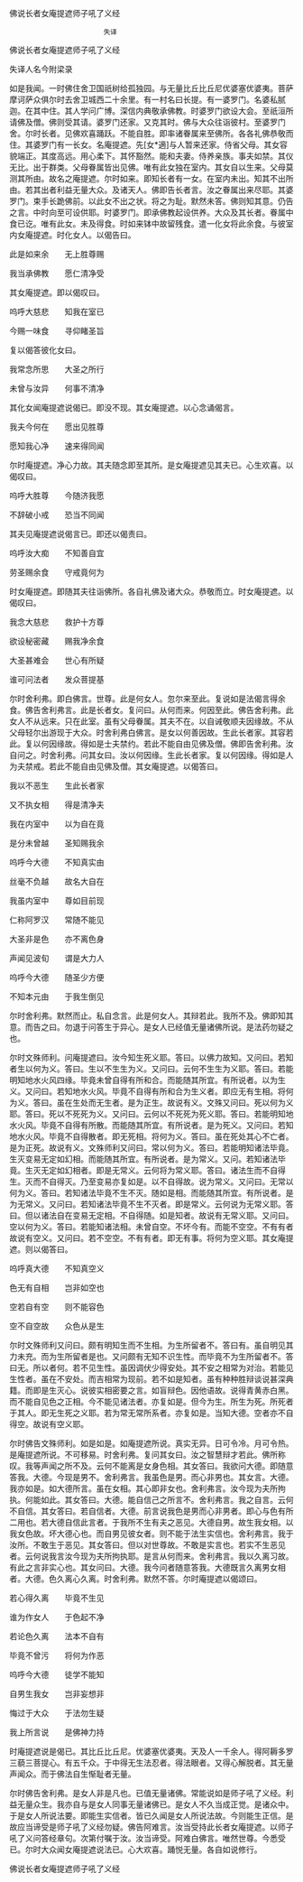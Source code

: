   佛说长者女庵提遮师子吼了义经  

                        　　失译  

佛说长者女庵提遮师子吼了义经  

失译人名今附梁录  

如是我闻。一时佛住舍卫国祇树给孤独园。与无量比丘比丘尼优婆塞优婆夷。菩萨摩诃萨众俱尔时去舍卫城西二十余里。有一村名曰长提。有一婆罗门。名婆私腻迦。在其中住。其人学问广博。深信内典敬承佛教。时婆罗门欲设大会。至祇洹所请佛及僧。佛则受其请。婆罗门还家。又克其时。佛与大众往诣彼村。至婆罗门舍。尔时长者。见佛欢喜踊跃。不能自胜。即率诸眷属来至佛所。各各礼佛恭敬而住。其婆罗门有一长女。名庵提遮。先[女*適]与人暂来还家。侍省父母。其女容貌端正。其度高远。用心柔下。其怀豁然。能和夫妻。侍养亲族。事夫如禁。其仪无比。出于群类。父母眷属皆出见佛。唯有此女独在室内。其女自以生来。父母莫测其所由。故名之庵提遮。尔时如来。即知长者有一女。在室内未出。知其不出所由。若其出者利益无量大众。及诸天人。佛即告长者言。汝之眷属出来尽耶。其婆罗门。束手长跪佛前。以此女不出之状。将之为耻。默然未答。佛则知其意。仍告之言。中时向至可设供耶。时婆罗门。即承佛教起设供养。大众及其长者。眷属中食已讫。唯有此女。未及得食。时如来钵中故留残食。遣一化女将此余食。与彼室内女庵提遮。时化女人。以偈告曰。  

此是如来余　　无上胜尊赐  

我当承佛教　　愿仁清净受  

其女庵提遮。即以偈叹曰。  

呜呼大慈悲　　知我在室已  

今赐一味食　　寻仰睹圣旨  

复以偈答彼化女曰。  

我常念所思　　大圣之所行  

未曾与汝异　　何事不清净  

其化女闻庵提遮说偈已。即没不现。其女庵提遮。以心念诵偈言。  

我夫今何在　　愿出见胜尊  

愿知我心净　　速来得同闻  

尔时庵提遮。净心力故。其夫随念即至其所。是女庵提遮见其夫已。心生欢喜。以偈叹曰。  

呜呼大胜尊　　今随济我愿  

不辞破小戒　　恐当不同闻  

其夫见庵提遮说偈言已。即还以偈责曰。  

呜呼汝大痴　　不知善自宜  

劳圣赐余食　　守戒竟何为  

时女庵提遮。即随其夫往诣佛所。各自礼佛及诸大众。恭敬而立。时女庵提遮。以偈叹曰。  

我念大慈悲　　救护十方尊  

欲设秘密藏　　赐我净余食  

大圣甚难会　　世心有所疑  

谁可问法者　　发众菩提基  

尔时舍利弗。即白佛言。世尊。此是何女人。忽尔来至此。复说如是法偈言得余食。佛告舍利弗言。此是长者女。复问曰。从何而来。何因至此。佛告舍利弗。此女人不从远来。只在此室。虽有父母眷属。其夫不在。以自诫敬顺夫因缘故。不从父母轻尔出游现于大众。时舍利弗白佛言。是女以何善因故。生此长者家。其容若此。复以何因缘故。得如是士夫禁约。若此不能自由见佛及僧。佛即告舍利弗。汝自问之。时舍利弗。问其女曰。汝以何因缘。生此长者家。复以何因缘。得如是人为夫禁戒。若此不能自由见佛及僧。其女庵提遮。以偈答曰。  

我以不恶生　　生此长者家  

又不执女相　　得是清净夫  

我在内室中　　以为自在竟  

是分未曾越　　圣知赐我余  

呜呼今大德　　不知真实由  

丝毫不负越　　故名大自在  

我虽内室中　　尊如目前现  

仁称阿罗汉　　常随不能见  

大圣非是色　　亦不离色身  

声闻见波旬　　谓是大力人  

呜呼今大德　　随圣少方便  

不知本元由　　于我生倒见  

尔时舍利弗。默然而止。私自念言。此是何女人。其辩若此。我所不及。佛即知其意。而告之曰。勿退于问答生于异心。是女人已经值无量诸佛所说。是法药勿疑之也。  

尔时文殊师利。问庵提遮曰。汝今知生死义耶。答曰。以佛力故知。又问曰。若知者生以何为义。答曰。生以不生生为义。又问曰。云何不生生为义耶。答曰。若能明知地水火风四缘。毕竟未曾自得有所和合。而能随其所宜。有所说者。以为生义。又问曰。若知地水火风。毕竟不自得有所和合为生义者。即应无有生相。将何为义。答曰。虽在生处而无生者。是为正生。故说有义。文殊又问曰。死以何为义耶。答曰。死以不死死为义。又问曰。云何以不死死为死义耶。答曰。若能明知地水火风。毕竟不自得有所散。而能随其所宜。有所说者。是为死义。又问曰。若知地水火风。毕竟不自得散者。即无死相。将何为义。答曰。虽在死处其心不亡者。是为正死。故说有义。文殊师利又问曰。常以何为义。答曰。若能明知诸法毕竟。生灭变易无定如幻相。而能随其所宜。有所说者。是为常义。又问。若知诸法毕竟。生灭无定如幻相者。即是无常义。云何将为常义耶。答曰。诸法生而不自得生。灭而不自得灭。乃至变易亦复如是。以不自得故。说为常义。又问曰。无常以何为义。答曰。若知诸法毕竟不生不灭。随如是相。而能随其所宜。有所说者。是为无常义。又问曰。若知诸法毕竟不生不灭者。即是常义。云何说为无常义耶。答曰。但以诸法自在变易无定相。不自得随。如是知者。故说有无常义耶。又问曰。空以何为义。答曰。若能知诸法相。未曾自空。不坏今有。而能不空空。不有有者故说有空义。又问曰。若不空空。不有有者。即无有事。将何为空义耶。其女庵提遮。则以偈答曰。  

呜呼真大德　　不知真空义  

色无有自相　　岂非如空也  

空若自有空　　则不能容色  

空不自空故　　众色从是生  

尔时文殊师利又问曰。颇有明知生而不生相。为生所留者不。答曰有。虽自明见其力未充。而为生所留者是也。又问颇有无知不识生性。而毕竟不为生所留者不。答曰无。所以者何。若不见生性。虽因调伏少得安处。其不安之相常为对治。若能见生性者。虽在不安处。而吉相常为现前。若不如是知者。虽有种种胜辩谈说甚深典籍。而即是生灭心。说彼实相密要之言。如盲辩色。因他语故。说得青黄赤白黑。而不能自见色之正相。今不能见诸法者。亦复如是。但今为生。所生为死。所死者于其人。即无生死之义耶。若为常无常所系者。亦复如是。当知大德。空者亦不自得空。故说有空义耶。  

尔时佛告文殊师利。如是如是。如庵提遮所说。真实无异。日可令冷。月可令热。是庵提遮所说。不可移易。时舍利弗。复问其女曰。汝之智慧辩才若此。佛所称叹。我等声闻之所不及。云何不能离是女身色相。其女答曰。我欲问大德。即随意答我。大德。今现是男不。舍利弗言。我虽色是男。而心非男也。其女言。大德。我亦如是。如大德所言。虽在女相。其心即非女也。舍利弗言。汝今现为夫所拘执。何能如此。其女答曰。大德。能自信己之所言不。舍利弗言。我之自言。云何不自信。其女答曰。若自信者。大德。前言说我色是男而心非男者。即心与色有所二用也。若大德自信此言者。于我所不生有夫之恶见。大德自男。故生我女相。以我女色故。坏大德心也。而自男见彼女者。则不能于法生实信也。舍利弗言。我于汝所。不敢生于恶见。其女答曰。但以对世尊故。不敢是实言也。若实不生恶见者。云何说我言汝今现为夫所拘执耶。是言从何而来。舍利弗言。我以久离习故。有此之言非实心也。其女问曰。大德。我今问者随意答我。大德既言久离男女相者。大德。色久离心久离。时舍利弗。默然不答。尔时庵提遮以偈颂曰。  

若心得久离　　毕竟不生见  

谁为作女人　　于色起不净  

若论色久离　　法本不自有  

毕竟不曾污　　将何为作恶  

呜呼今大德　　徒学不能知  

自男生我女　　岂非妄想非  

悔过于大众　　于法勿生疑  

我上所言说　　是佛神力持  

时庵提遮说是偈已。其比丘比丘尼。优婆塞优婆夷。天及人一千余人。得阿耨多罗三藐三菩提心。有五千众。于中得无生法忍者。得法眼者。又得心解脱者。其无量声闻众。而于佛法自生惭耻者无量。  

尔时佛告舍利弗。是女人非是凡也。已值无量诸佛。常能说如是师子吼了义经。利益无量众生。我亦自与是女人同事无量诸佛已。是女人不久当成正觉。是诸众中。于是女人所说法要。即能生实信者。皆已久闻是女人所说法故。今则能生正信。是故应当谛受是师子吼了义经勿疑。佛告阿难言。汝当受持此长者女庵提遮。以师子吼了义问答经章句。次第付嘱于汝。汝当谛受。阿难白佛言。唯然世尊。今悉受已。尔时大众闻女庵提遮说法已。心大欢喜。踊悦无量。各自如说修行。  

佛说长者女庵提遮师子吼了义经  
